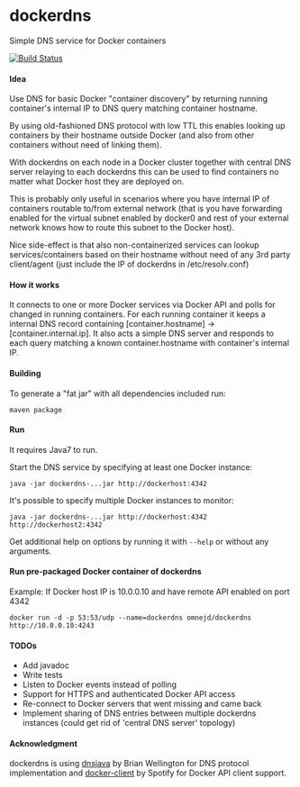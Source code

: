# dockerdns
Simple DNS service for Docker containers

[![Build Status](https://travis-ci.org/omnejd/dockerdns.svg?branch=master)](https://travis-ci.org/omnejd/dockerdns)

#### Idea
Use DNS for basic Docker "container discovery" by returning running container's internal IP to DNS query matching container hostname.

By using old-fashioned DNS protocol with low TTL this enables looking up containers by their hostname outside Docker (and also from other containers without need of linking them). 

With dockerdns on each node in a Docker cluster together with central DNS server relaying to each dockerdns this can be used to find containers no matter what Docker host they are deployed on.

This is probably only useful in scenarios where you have internal IP of containers routable to/from external network (that is you have forwarding enabled for the virtual subnet enabled by docker0 and rest of your external network knows how to route this subnet to the Docker host).

Nice side-effect is that also non-containerized services can lookup services/containers based on their hostname without need of any 3rd party client/agent (just include the IP of dockerdns in /etc/resolv.conf)

#### How it works

It connects to one or more Docker services via Docker API and polls for changed in running containers.
For each running container it keeps a internal DNS record containing [container.hostname] -> [container.internal.ip].
It also acts a simple DNS server and responds to each query matching a known container.hostname with container's internal IP. 


#### Building
To generate a "fat jar" with all dependencies included run:
```
maven package
```

#### Run
It requires Java7 to run.

Start the DNS service by specifying at least one Docker instance:
```
java -jar dockerdns-...jar http://dockerhost:4342
```

It's possible to specify multiple Docker instances to monitor:
```
java -jar dockerdns-...jar http://dockerhost:4342 http://dockerhost2:4342
```

Get additional help on options by running it with `--help` or without any arguments.

#### Run pre-packaged Docker container of dockerdns
Example: If Docker host IP is 10.0.0.10 and have remote API enabled on port 4342
```
docker run -d -p 53:53/udp --name=dockerdns omnejd/dockerdns http://10.0.0.10:4243
```

#### TODOs
* Add javadoc
* Write tests
* Listen to Docker events instead of polling
* Support for HTTPS and authenticated Docker API access
* Re-connect to Docker servers that went missing and came back
* Implement sharing of DNS entries between multiple dockerdns instances (could get rid of 'central DNS server' topology)

#### Acknowledgment
dockerdns is using [dnsjava](https://github.com/dnsjava/dnsjava) by Brian Wellington for DNS protocol implementation and [docker-client](https://github.com/spotify/docker-client) by Spotify for Docker API client support.
